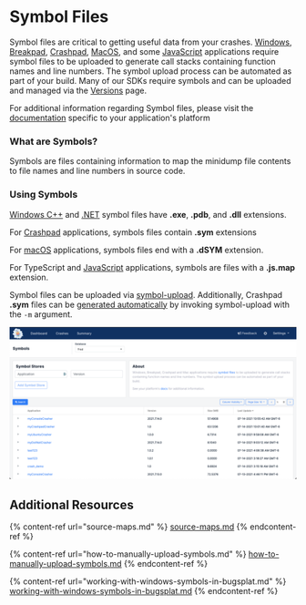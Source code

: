 # Symbol Files

Symbol files are critical to getting useful data from your crashes. [Windows](../../getting-started/integrations/desktop/cplusplus/), [Breakpad](../../getting-started/integrations/cross-platform/breakpad.md), [Crashpad](../../getting-started/integrations/cross-platform/crashpad/), [MacOS](../../getting-started/integrations/desktop/macos.md), and some [JavaScript](../../getting-started/integrations/web/javascript.md) applications require symbol files to be uploaded to generate call stacks containing function names and line numbers. The symbol upload process can be automated as part of your build. Many of our SDKs require symbols and can be uploaded and managed via the [Versions](https://app.bugsplat.com/v2/versions) page.

For additional information regarding Symbol files, please visit the [documentation](../../../) specific to your application's platform

### What are Symbols?

Symbols are files containing information to map the minidump file contents to file names and line numbers in source code.

### Using Symbols

[Windows C++](../../getting-started/integrations/desktop/cplusplus/) and [.NET](../../getting-started/integrations/desktop/windows-dot-net-framework.md) symbol files have **.exe**, **.pdb**, and **.dll** extensions.

For [Crashpad](../../getting-started/integrations/cross-platform/crashpad/) applications, symbols files contain **.sym** extensions

For [macOS](../../getting-started/integrations/desktop/macos.md) applications, symbols files end with a **.dSYM** extension.

For TypeScript and [JavaScript](../../getting-started/integrations/web/javascript.md) applications, symbols are files with a **.js.map** extension.

Symbol files can be uploaded via [symbol-upload](../../../education/faq/how-to-upload-symbol-files-with-symbol-upload.md). Additionally, Crashpad **.sym** files can be [generated automatically](../../../education/faq/how-to-upload-symbol-files-with-symbol-upload.md#improving-upload-speeds-1) by invoking symbol-upload with the `-m` argument.

![](<../../../.gitbook/assets/Screen Shot 2021-07-14 at 4.39.12 PM.png>)

## Additional Resources

{% content-ref url="source-maps.md" %}
[source-maps.md](source-maps.md)
{% endcontent-ref %}

{% content-ref url="how-to-manually-upload-symbols.md" %}
[how-to-manually-upload-symbols.md](how-to-manually-upload-symbols.md)
{% endcontent-ref %}

{% content-ref url="working-with-windows-symbols-in-bugsplat.md" %}
[working-with-windows-symbols-in-bugsplat.md](working-with-windows-symbols-in-bugsplat.md)
{% endcontent-ref %}
